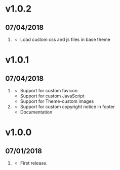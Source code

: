 # v1.0.2
##  07/04/2018

1. [](#fixed)
    * Load custom css and js files in base theme

# v1.0.1
##  07/04/2018

1. [](#new)
    * Support for custom favicon
    * Support for custom JavaScript
    * Support for Theme-custom images
2. [](#improved)
    * Support for custom copyright notice in footer
    * Documentation

# v1.0.0
##  07/01/2018

1. [](#new)
    * First release.
